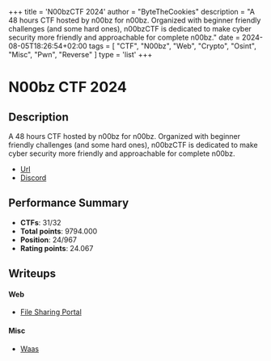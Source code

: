 +++
title = 'N00bzCTF 2024'
author = "ByteTheCookies"
description = "A 48 hours CTF hosted by n00bz for n00bz. Organized with beginner friendly challenges (and some hard ones), n00bzCTF is dedicated to make cyber security more friendly and approachable for complete n00bz."
date = 2024-08-05T18:26:54+02:00
tags = [
    "CTF",
    "N00bz",
    "Web",
    "Crypto",
    "Osint",
    "Misc",
    "Pwn",
    "Reverse"
]
type = 'list'
+++

# N00bz CTF 2024

## Description

A 48 hours CTF hosted by n00bz for n00bz. Organized with beginner friendly challenges (and some hard ones), n00bzCTF is dedicated to make cyber security more friendly and approachable for complete n00bz.

- [Url](https://ctf.n00bzunit3d.xyz/)
- [Discord](https://discord.gg/Kze7sjpgf7)

## Performance Summary

- **CTFs**: 31/32
- **Total points**: 9794.000
- **Position**: 24/967
- **Rating points**: 24.067

## Writeups

#### Web

- [File Sharing Portal](/writeups/noobzctf2024/filesharingportal/)

#### Misc

- [Waas](/writeups/noobzctf2024/waas/)

